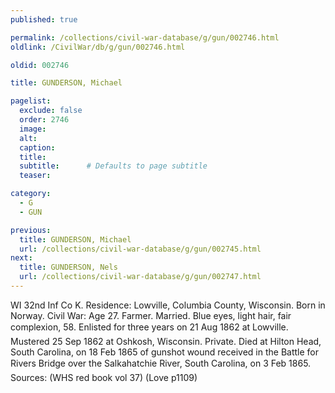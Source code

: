 ```yaml
---
published: true

permalink: /collections/civil-war-database/g/gun/002746.html
oldlink: /CivilWar/db/g/gun/002746.html

oldid: 002746

title: GUNDERSON, Michael

pagelist:
  exclude: false
  order: 2746
  image: 
  alt:
  caption:
  title:
  subtitle:      # Defaults to page subtitle
  teaser:

category: 
  - G 
  - GUN

previous:
  title: GUNDERSON, Michael
  url: /collections/civil-war-database/g/gun/002745.html  
next:
  title: GUNDERSON, Nels
  url: /collections/civil-war-database/g/gun/002747.html   
---
```

WI 32nd Inf Co K. Residence: Lowville, Columbia County, Wisconsin. Born in Norway. Civil War: Age 27. Farmer. Married. Blue eyes, light hair, fair complexion, 5&#146;8&#148;. Enlisted for three years on 21 Aug 1862 at Lowville. Mustered 25 Sep 1862 at Oshkosh, Wisconsin. Private. Died at Hilton Head, South Carolina, on 18 Feb 1865 of gunshot wound received in the Battle for River&#146;s Bridge over the Salkahatchie River, South Carolina, on 3 Feb 1865. Sources: (WHS red book vol 37) (Love p1109)